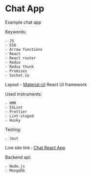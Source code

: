 # Chat App

Example chat app

Keywords:
    
    - JS
    - ES6
    - Arrow functions
    - React
    - React router
    - Redux
    - Redux thunk
    - Promises
    - Socket.io
    
Layout - [Material-Ui](https://material-ui.com/) React UI framework 

Used instruments:
    
    - HMR
    - ESLint
    - Prettier
    - Lint-staged
    - Husky
    
Testing:  

    - Jest   
    
    
Live site link : [Chat React App](https://syniavskyi-chat-app.herokuapp.com/chat/5b3b07cd84608e001e7a2e1c) 



Backend api:

    - Node.js
    - MongoDb